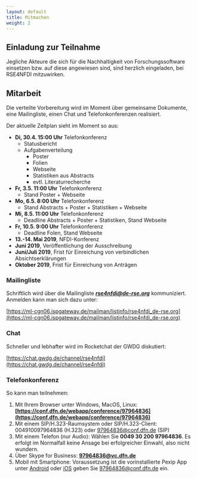 ```yaml
---
layout: default
title: Mitmachen
weight: 2
---
```

## Einladung zur Teilnahme

Jegliche Akteure die sich für die Nachhaltigkeit von Forschungssoftware einsetzen bzw. auf diese angewiesen sind, sind herzlich eingeladen, bei RSE4NFDI mitzuwirken.

## Mitarbeit

Die verteilte Vorbereitung wird im Moment über gemeinsame Dokumente, eine Mailingliste, einen Chat und Telefonkonferenzen realisiert.

Der aktuelle Zeitplan sieht im Moment so aus:
* **Di, 30.4. 15:00 Uhr** Telefonkonferenz
    * Statusbericht
    * Aufgabenverteilung
        * Poster
        * Folien
        * Webseite
        * Statistiken aus Abstracts
        * evtl. Literaturrecherche
* **Fr, 3.5. 11:00 Uhr** Telefonkonferenz
    * Stand Poster + Webseite
* **Mo, 6.5. 8:00 Uhr** Telefonkonferenz
    * Stand Abstracts + Poster + Statistiken + Webseite
* **Mi, 8.5. 11:00 Uhr** Telefonkonferenz
    * Deadline Abstracts + Poster + Statistiken, Stand Webseite
* **Fr, 10.5. 9:00 Uhr** Telefonkonferenz
    * Deadline Folen, Stand Webseite
* **13.-14. Mai 2019**, NFDI-Konferenz
* **Juni 2019**, Veröffentlichung der Ausschreibung
* **Juni/Juli 2019**, Frist für Einreichung von verbindlichen Absichtserklärungen
* **Oktober 2019**, Frist für Einreichung von Anträgen

### Mailingliste

Schriftlich wird über die Mailingliste ***rse4nfdi@de-rse.org*** kommuniziert. Anmelden kann man sich dazu unter:

[https://ml-cgn06.ispgateway.de/mailman/listinfo/rse4nfdi_de-rse.org](https://ml-cgn06.ispgateway.de/mailman/listinfo/rse4nfdi_de-rse.org)

### Chat

Schneller und lebhafter wird im Rocketchat der GWDG diskutiert:

[https://chat.gwdg.de/channel/rse4nfdi](https://chat.gwdg.de/channel/rse4nfdi)

### Telefonkonferenz

So kann man teilnehmen:

1. Mit Ihrem Browser unter Windows, MacOS, Linux: **[https://conf.dfn.de/webapp/conference/97964836](https://conf.dfn.de/webapp/conference/97964836)**
2. Mit einem SIP/H.323-Raumsystem oder SIP/H.323-Client: 004910097964836 (H.323) oder 97964836@conf.dfn.de (SIP)
3. Mit einem Telefon (nur Audio): Wählen Sie **0049 30 200 97964836**. Es erfolgt im Normalfall keine Ansage bei erfolgreicher Einwahl, also nicht wundern.
4. Über Skype for Business: **97964836@vc.dfn.de**
5. Mobil mit Smartphone: Voraussetzung ist die vorinstallierte Pexip App unter [Android](https://play.google.com/store/apps/details?id=com.pexip.infinityconnect) oder [iOS](https://itunes.apple.com/us/app/pexip-infinity-connect/id1195088102) geben Sie 97964836@conf.dfn.de ein.

